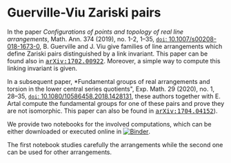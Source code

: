 # Guerville-Viu Zariski pairs

In the paper *Configurations of points and topology of real line arrangements*, Math. Ann. 374 (2019), no. 1-2, 1–35, <a href="https://link.springer.com/article/10.1007/s00208-018-1673-0">`doi`: 10.1007/s00208-018-1673-0</a>, B. Guerville and J. Viu give families of line arrangements which define Zariski pairs distinguished by a link invariant. This paper can be found also in <a href="https://arxiv.org/abs/1702.00922"> <kbd>arXiv:1702.00922</kbd></a>. Moreover, a simple way to compute this linking invariant is given. 

In a subsequent paper, *Fundamental groups of real arrangements and torsion in the lower central series quotients", Exp. Math. 29 (2020), no. 1, 28–35,
<a href="https://www.tandfonline.com/doi/abs/10.1080/10586458.2018.1428131"> `doi`: 10.1080/10586458.2018.1428131</a>, these authors together with E. Artal compute the fundamental groups for one of these pairs and prove they are not isomorphic. This paper can also be found in <a href="https://arxiv.org/abs/1704.04152"> <kbd>arXiv:1704.04152</kbd></a>). 

We provide two notebooks for the involved computations, which can be either downloaded or executed online in [![Binder](https://mybinder.org/badge_logo.svg)](https://mybinder.org/v2/gh/enriqueartal/GuervilleViuZariskiPairs/master).

The first notebook studies carefully the arrangements while the second one can be used for other arrangements.
